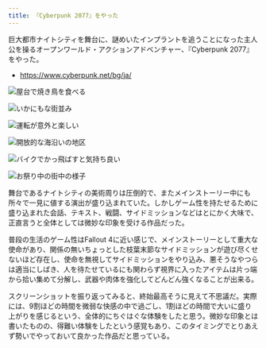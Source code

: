 ```yaml
---
title: 『Cyberpunk 2077』をやった
---
```


巨大都市ナイトシティを舞台に、謎めいたインプラントを追うことになった主人公を操るオープンワールド・アクションアドベンチャー、『Cyberpunk 2077』をやった。

- <https://www.cyberpunk.net/bg/ja/>

![](https://i.imgur.com/iZEL2Pxh.jpg "屋台で焼き鳥を食べる")

![](https://i.imgur.com/ybEIsWyh.jpg "いかにもな街並み")

![](https://i.imgur.com/deh0qUdh.jpg "運転が意外と楽しい")

![](https://i.imgur.com/EREcMpjh.jpg "開放的な海沿いの地区")

![](https://i.imgur.com/P796KReh.jpg "バイクでかっ飛ばすと気持ち良い")

![](https://i.imgur.com/OnngW3Hh.jpg "お祭り中の街中の様子")

舞台であるナイトシティの美術周りは圧倒的で、またメインストーリー中にも所々で一見に値する演出が盛り込まれていた。しかしゲーム性を持たせるために盛り込まれた会話、テキスト、戦闘、サイドミッションなどはとにかく大味で、正直言うと全体としては微妙な印象を受ける作品だった。

普段の生活のゲーム性はFallout 4に近い感じで、メインストーリーとして重大な使命があり、関係の無いちょっとした枝葉末節なサイドミッションが遊び尽くせないほど存在し、使命を無視してサイドミッションをやり込み、悪そうなやつらは適当にしばき、人を待たせているにも関わらず視界に入ったアイテムは片っ端から拾い集めて分解し、武器や肉体を強化してどんどん強くなることが出来る。

スクリーンショットを振り返ってみると、終始最高そうに見えて不思議だ。実際には、9割ほどの時間を微弱な快感の中で過ごし、1割ほどの時間で大いに盛り上がりを感じるという、全体的にちぐはぐな体験をしたと思う。微妙な印象とは書いたものの、得難い体験をしたという感覚もあり、このタイミングでとりあえず勢いでやっておいて良かった作品だと思っている。

